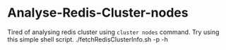 # Analyse-Redis-Cluster-nodes
Tired of analysing redis cluster using `cluster nodes` command. Try using this simple shell script.
./fetchRedisClusterInfo.sh -p <port> -h <host>
